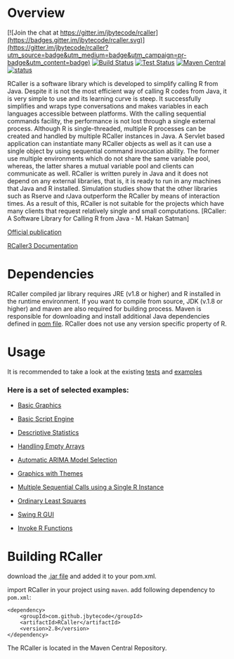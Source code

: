 # Overview

[![Join the chat at https://gitter.im/jbytecode/rcaller](https://badges.gitter.im/jbytecode/rcaller.svg)](https://gitter.im/jbytecode/rcaller?utm_source=badge&utm_medium=badge&utm_campaign=pr-badge&utm_content=badge)
[![Build Status](https://github.com/jbytecode/rcaller/workflows/build/badge.svg)](https://github.com/jbytecode/rcaller/workflows/build/badge.svg)
[![Test Status](https://github.com/jbytecode/rcaller/workflows/test/badge.svg)](https://github.com/jbytecode/rcaller/workflows/test/badge.svg)
[![Maven Central](https://maven-badges.herokuapp.com/maven-central/com.github.jbytecode/RCaller/badge.svg)](https://maven-badges.herokuapp.com/maven-central/com.github.jbytecode/RCaller)
[![status](https://joss.theoj.org/papers/de28eed555632371f4dcbe82efce5075/status.svg)](https://joss.theoj.org/papers/de28eed555632371f4dcbe82efce5075)

RCaller is a software library which is developed to simplify calling R from Java. Despite it is not
the most efficient way of calling R codes from Java, it is very simple to use and its learning curve is
steep. It successfully simplifies and wraps type conversations and makes variables in each languages
accessible between platforms. With the calling sequential commands facility, the performance is not
lost through a single external process. Although R is single-threaded, multiple R processes can
be created and handled by multiple RCaller instances in Java. A Servlet based application can
instantiate many RCaller objects as well as it can use a single object by using sequential command
invocation ability. The former use multiple environments which do not share the same variable pool,
whereas, the latter shares a mutual variable pool and clients can communicate as well. RCaller is
written purely in Java and it does not depend on any external libraries, that is, it is ready to run in any
machines that Java and R installed. Simulation studies show that the other libraries such as Rserve
and rJava outperform the RCaller by means of interaction times. As a result of this, RCaller is not
suitable for the projects which have many clients that request relatively single and small computations.
[RCaller: A Software Library for Calling R from Java - M. Hakan Satman]

[Official publication](https://doi.org/10.9734/BJMCS/2014/10902)

[RCaller3 Documentation](https://github.com/jbytecode/rcaller/blob/master/doc/rcaller3/rcaller3.pdf)




# Dependencies
RCaller compiled jar library requires JRE (v1.8 or higher) and R installed in the runtime environment. If you want to compile from source, JDK (v.1.8 or higher) and maven are also required 
for building process. Maven is responsible for downloading and install additional Java dependencies 
defined in [pom file](https://github.com/jbytecode/rcaller/blob/master/RCaller/pom.xml). RCaller
does not use any version specific property of R. 


# Usage

It is recommended to take a look at the existing [tests](https://github.com/jbytecode/rcaller/tree/master/RCaller/src/test/java/com/github/rcaller)
 and 
[examples](https://github.com/jbytecode/rcaller/tree/master/RCaller/src/main/java/examples)
 

### Here is a set of selected examples:

- [Basic Graphics](https://github.com/jbytecode/rcaller/blob/master/RCaller/src/main/java/examples/BasicGraphics.java)

- [Basic Script Engine](https://github.com/jbytecode/rcaller/blob/master/RCaller/src/main/java/examples/BasicScriptEngine.java)

- [Descriptive Statistics](https://github.com/jbytecode/rcaller/blob/master/RCaller/src/main/java/examples/DescriptiveStatistics.java)

- [Handling Empty Arrays](https://github.com/jbytecode/rcaller/blob/master/RCaller/src/main/java/examples/EmptyArray.java)

- [Automatic ARIMA Model Selection](https://github.com/jbytecode/rcaller/blob/master/RCaller/src/main/java/examples/Forecasting.java)

- [Graphics with Themes](https://github.com/jbytecode/rcaller/blob/master/RCaller/src/main/java/examples/GraphicsWithThemes.java)

- [Multiple Sequential Calls using a Single R Instance](https://github.com/jbytecode/rcaller/blob/master/RCaller/src/main/java/examples/MultipleCalls.java)

- [Ordinary Least Squares](https://github.com/jbytecode/rcaller/blob/master/RCaller/src/main/java/examples/OrdinaryLeastSquares.java)

- [Swing R GUI](https://github.com/jbytecode/rcaller/blob/master/RCaller/src/main/java/examples/SampleRGui.java)

- [Invoke R Functions](https://github.com/jbytecode/rcaller/blob/master/RCaller/src/main/java/examples/ScriptEngineInvocable.java)




# Building RCaller

download the [.jar file](https://github.com/jbytecode/rcaller/releases) and added it to your pom.xml.

import RCaller in your project using `maven`. add following dependency to `pom.xml`:


    <dependency>
	    <groupId>com.github.jbytecode</groupId>
	    <artifactId>RCaller</artifactId>
	    <version>2.8</version>
    </dependency>
    
The RCaller is located in the Maven Central Repository.
